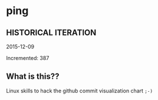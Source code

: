 # ping

## HISTORICAL ITERATION
2015-12-09

Incremented: 387

## What is this?? 
Linux skills to hack the github commit visualization chart `;-)`
